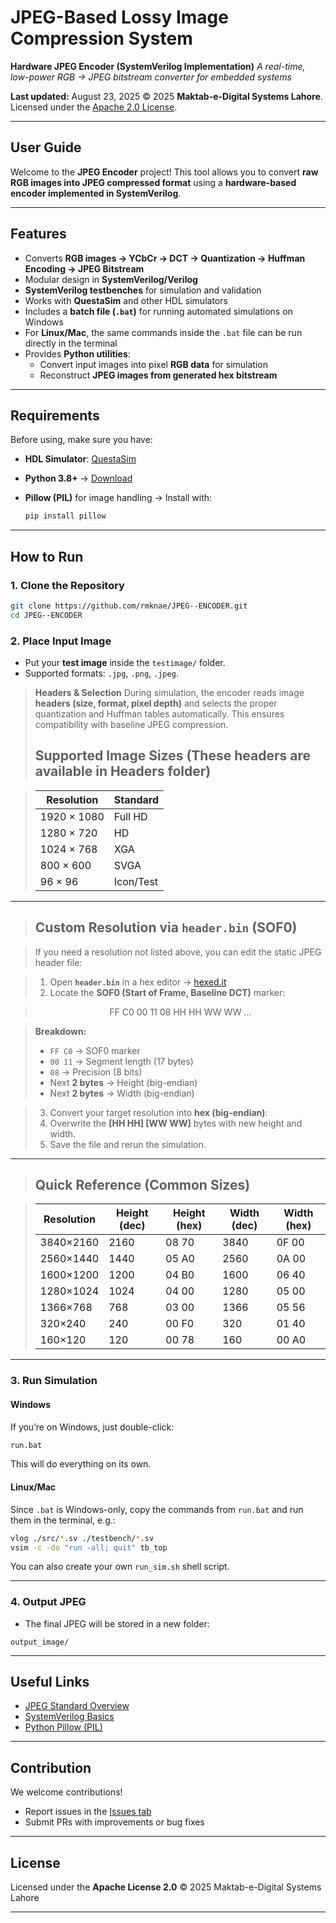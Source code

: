 # JPEG-Based Lossy Image Compression System

**Hardware JPEG Encoder (SystemVerilog Implementation)**
*A real-time, low-power RGB → JPEG bitstream converter for embedded systems*

**Last updated:** August 23, 2025
© 2025 **Maktab-e-Digital Systems Lahore**. Licensed under the [Apache 2.0 License](LICENSE).

---

## User Guide

Welcome to the **JPEG Encoder** project!
This tool allows you to convert **raw RGB images into JPEG compressed format** using a **hardware-based encoder implemented in SystemVerilog**.

---

## Features

* Converts **RGB images → YCbCr → DCT → Quantization → Huffman Encoding → JPEG Bitstream**
* Modular design in **SystemVerilog/Verilog**
* **SystemVerilog testbenches** for simulation and validation
* Works with **QuestaSim** and other HDL simulators
* Includes a **batch file (`.bat`)** for running automated simulations on Windows
* For **Linux/Mac**, the same commands inside the `.bat` file can be run directly in the terminal
* Provides **Python utilities**:
  * Convert input images into pixel **RGB data** for simulation
  * Reconstruct **JPEG images from generated hex bitstream**

---

## Requirements

Before using, make sure you have:

* **HDL Simulator**: [QuestaSim](https://eda.sw.siemens.com/en-US/ic/questa/)
* **Python 3.8+** → [Download](https://www.python.org/downloads/)
* **Pillow (PIL)** for image handling → Install with:

  ```bash
  pip install pillow
  ```

---

## How to Run

### 1. Clone the Repository

```bash
git clone https://github.com/rmknae/JPEG--ENCODER.git
cd JPEG--ENCODER
```

### 2. Place Input Image

* Put your **test image** inside the `testimage/` folder.
* Supported formats: `.jpg`, `.png`, `.jpeg`.

> **Headers & Selection**
> During simulation, the encoder reads image **headers (size, format, pixel depth)** and selects the proper quantization and Huffman tables automatically.
> This ensures compatibility with baseline JPEG compression.
> ## Supported Image Sizes  (These headers are available in Headers folder)

> <div align="center">
 
> | Resolution   | Standard  |
> |--------------|-----------|
> | 1920 × 1080  | Full HD   |
> | 1280 × 720   | HD        |
> | 1024 × 768   | XGA       |
> | 800 × 600    | SVGA      |
> | 96 × 96      | Icon/Test |

> </div>

---

> ## Custom Resolution via `header.bin` (SOF0)  

> If you need a resolution not listed above, you can edit the static JPEG header file:  

> 1. Open **`header.bin`** in a hex editor → [hexed.it](https://hexed.it)  
> 2. Locate the **SOF0 (Start of Frame, Baseline DCT)** marker:  

> <div align="center">
> FF C0 00 11 08 HH HH WW WW ...
> </div>

> **Breakdown:**  
> - `FF C0` → SOF0 marker  
> - `00 11` → Segment length (17 bytes)  
> - `08` → Precision (8 bits)  
> - Next **2 bytes** → Height (big-endian)  
> - Next **2 bytes** → Width (big-endian)  

> 3. Convert your target resolution into **hex (big-endian)**: 
> 4. Overwrite the **[HH HH] [WW WW]** bytes with new height and width.  
> 5. Save the file and rerun the simulation.  

---

> ## Quick Reference (Common Sizes)  

> <div align="center">
 
> | Resolution  | Height (dec) | Height (hex) | Width (dec) | Width (hex) |
> |-------------|--------------|--------------|-------------|-------------|
> | 3840×2160   | 2160         | 08 70        | 3840        | 0F 00       | *(4K UHD)*  
> | 2560×1440   | 1440         | 05 A0        | 2560        | 0A 00       | *(QHD / 2K)*  
> | 1600×1200   | 1200         | 04 B0        | 1600        | 06 40       | *(UXGA)*  
> | 1280×1024   | 1024         | 04 00        | 1280        | 05 00       | *(SXGA)*  
> | 1366×768    | 768          | 03 00        | 1366        | 05 56       | *(HD+)*  
> | 320×240     | 240          | 00 F0        | 320         | 01 40       | *(QVGA)*  
> | 160×120     | 120          | 00 78        | 160         | 00 A0       | *(QQVGA)*  

> </div>

---

### 3. Run Simulation

#### Windows

If you’re on Windows, just double-click:

```bash
run.bat
```

This will do everything on its own.

#### Linux/Mac

Since `.bat` is Windows-only, copy the commands from `run.bat` and run them in the terminal, e.g.:

```bash
vlog ./src/*.sv ./testbench/*.sv
vsim -c -do "run -all; quit" tb_top
```

You can also create your own `run_sim.sh` shell script.

---

### 4. Output JPEG

* The final JPEG will be stored in a new folder:

```
output_image/
```

---

## Useful Links

* [JPEG Standard Overview](https://en.wikipedia.org/wiki/JPEG)
* [SystemVerilog Basics](https://www.chipverify.com/systemverilog/systemverilog-introduction)
* [Python Pillow (PIL)](https://pillow.readthedocs.io/en/stable/)

---

## Contribution

We welcome contributions!

* Report issues in the [Issues tab](https://github.com/rmknae/JPEG--ENCODER/issues)
* Submit PRs with improvements or bug fixes

---

## License

Licensed under the **Apache License 2.0**
© 2025 Maktab-e-Digital Systems Lahore

---

